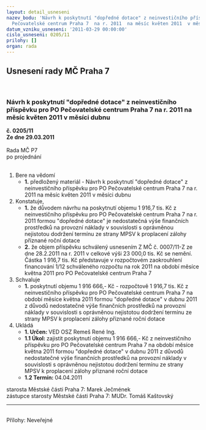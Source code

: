 ```yaml
---
layout: detail_usneseni
nazev_bodu: 'Návrh k poskytnutí "dopředné dotace" z neinvestičního příspěvku pro  PO
  Pečovatelské centrum Praha 7  na r. 2011  na měsíc květen 2011  v měsíci dubnu '
datum_vzniku_usneseni: '2011-03-29 00:00:00'
cislo_usneseni: 0205/11
prilohy: []
organ: rada
---
```

<div id="ucUsn_pList" class="usn">
	<span><h2>Usnesení rady MČ Praha 7 </h2>
<br></span><div class="standBody">
<span><h3>Návrh k poskytnutí "dopředné dotace" z neinvestičního příspěvku pro  PO Pečovatelské centrum Praha 7  na r. 2011  na měsíc květen 2011  v měsíci dubnu </h3></span><div class="center">
		<strong>č. 0205/11</strong><br>
	</div>
<div class="center">
		<strong>Ze dne 29.03.2011</strong><br><br>
	</div>Rada MČ P7<br> po projednání<br><br><ol>
<li>Bere na vědomí<ul><li>
<strong>1.</strong> předložený materiál - Návrh k poskytnutí "dopředné dotace" z neinvestičního příspěvku pro  PO Pečovatelské centrum Praha 7  na r. 2011 na měsíc květen 2011 v měsíci dubnu </li></ul>
</li>
<li>Konstatuje,<ul>
<li>
<strong>1.</strong> že důvodem návrhu na poskytnutí objemu 1 916,7  tis. Kč z neinvestičního příspěvku pro  PO Pečovatelské centrum Praha 7  na r. 2011 formou "dopředné dotace" je nedostatečná výše finančních prostředků na  provozní náklady v souvislosti s oprávněnou nejistotou dodržení termínu ze strany MPSV k proplacení zálohy přiznané roční dotace</li>
<li>
<strong>2.</strong> že  objem příspěvku schválený usnesením Z MČ č. 0007/11-Z ze dne 28.2.2011 na r. 2011 v celkové výši 23 000,0 tis. Kč  se nemění. Částka 1 916,7 tis. Kč představuje v rozpočtovém zaokrouhlení financování 1/12 schváleného rozpočtu na rok 2011 na období měsíce května  2011  pro PO Pečovatelské centrum Praha 7</li>
</ul>
</li>
<li>Schvaluje<ul><li>
<strong>1.</strong> poskytnutí objemu 1 916 666,- Kč - rozpočtově 1 916,7 tis. Kč z neinvestičního příspěvku pro  PO Pečovatelské centrum Praha 7  na období měsíce května  2011   formou "dopředné dotace" v dubnu 2011 z důvodů nedostatečné výše finančních prostředků na  provozní náklady v souvislosti s oprávněnou nejistotou dodržení termínu ze strany MPSV k proplacení zálohy přiznané roční dotace </li></ul>
</li>
<li>Ukládá<ul>
<li>
<strong>1. Určen: </strong>VED OSZ Remeš René Ing.</li>
<li>
<strong>1.1 Úkol: </strong>zajistit poskytnutí objemu 1 916 666,- Kč z neinvestičního příspěvku pro PO  Pečovatelské centrum Praha 7  na období měsíce května  2011 formou "dopředné dotace" v dubnu 2011  z důvodů nedostatečné výše finančních prostředků na  provozní náklady v souvislosti s oprávněnou nejistotou dodržení termínu ze strany MPSV k proplacení zálohy přiznané roční dotace</li>
<li>
<strong>1.2 Termín: </strong>04.04.2011</li>
</ul>
</li>
</ol>starosta Městské části Praha 7: Marek Ječmének<br>zástupce starosty Městské části Praha 7: MUDr. Tomáš Kaštovský <hr>
<br>Přílohy: Neveřejné</div>
</div>